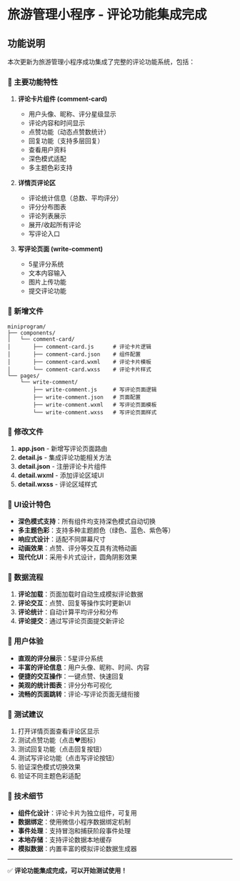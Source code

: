 # 旅游管理小程序 - 评论功能集成完成

## 功能说明

本次更新为旅游管理小程序成功集成了完整的评论功能系统，包括：

### 🎯 主要功能特性

1. **评论卡片组件 (comment-card)**
   - 用户头像、昵称、评分星级显示
   - 评论内容和时间显示
   - 点赞功能（动态点赞数统计）
   - 回复功能（支持多层回复）
   - 查看用户资料
   - 深色模式适配
   - 多主题色彩支持

2. **详情页评论区**
   - 评论统计信息（总数、平均评分）
   - 评分分布图表
   - 评论列表展示
   - 展开/收起所有评论
   - 写评论入口

3. **写评论页面 (write-comment)**
   - 5星评分系统
   - 文本内容输入
   - 图片上传功能
   - 提交评论功能

### 📁 新增文件

```
miniprogram/
├── components/
│   └── comment-card/
│       ├── comment-card.js      # 评论卡片逻辑
│       ├── comment-card.json    # 组件配置
│       ├── comment-card.wxml    # 评论卡片模板
│       └── comment-card.wxss    # 评论卡片样式
└── pages/
    └── write-comment/
        ├── write-comment.js     # 写评论页面逻辑
        ├── write-comment.json   # 页面配置
        ├── write-comment.wxml   # 写评论页面模板
        └── write-comment.wxss   # 写评论页面样式
```

### 🔧 修改文件

1. **app.json** - 新增写评论页面路由
2. **detail.js** - 集成评论功能相关方法
3. **detail.json** - 注册评论卡片组件
4. **detail.wxml** - 添加评论区域UI
5. **detail.wxss** - 评论区域样式

### 🎨 UI设计特色

- **深色模式支持**：所有组件均支持深色模式自动切换
- **多主题色彩**：支持多种主题颜色（绿色、蓝色、紫色等）
- **响应式设计**：适配不同屏幕尺寸
- **动画效果**：点赞、评分等交互具有流畅动画
- **现代化UI**：采用卡片式设计，圆角阴影效果

### 🔄 数据流程

1. **评论加载**：页面加载时自动生成模拟评论数据
2. **评论交互**：点赞、回复等操作实时更新UI
3. **评论统计**：自动计算平均评分和分布
4. **评论提交**：通过写评论页面提交新评论

### 📱 用户体验

- **直观的评分展示**：5星评分系统
- **丰富的评论信息**：用户头像、昵称、时间、内容
- **便捷的交互操作**：一键点赞、快速回复
- **美观的统计图表**：评分分布可视化
- **流畅的页面跳转**：评论-写评论页面无缝衔接

### 🧪 测试建议

1. 打开详情页面查看评论区显示
2. 测试点赞功能（点击❤️图标）
3. 测试回复功能（点击回复按钮）
4. 测试写评论功能（点击写评论按钮）
5. 验证深色模式切换效果
6. 验证不同主题色彩适配

### 📝 技术细节

- **组件化设计**：评论卡片为独立组件，可复用
- **数据绑定**：使用微信小程序数据绑定机制
- **事件处理**：支持冒泡和捕获阶段事件处理
- **本地存储**：支持评论数据本地缓存
- **模拟数据**：内置丰富的模拟评论数据生成器

---

✅ **评论功能集成完成，可以开始测试使用！**
